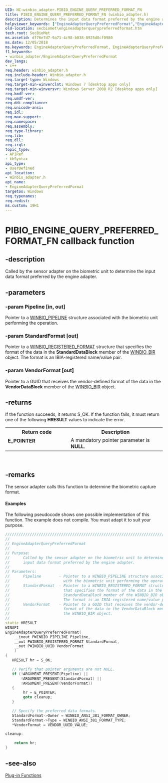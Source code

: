 ```yaml
---
UID: NC:winbio_adapter.PIBIO_ENGINE_QUERY_PREFERRED_FORMAT_FN
title: PIBIO_ENGINE_QUERY_PREFERRED_FORMAT_FN (winbio_adapter.h)
description: Determines the input data format preferred by the engine adapter.helpviewer_keywords: ["EngineAdapterQueryPreferredFormat","EngineAdapterQueryPreferredFormat callback function [Windows Biometric Framework API]","PIBIO_ENGINE_QUERY_PREFERRED_FORMAT_FN","PIBIO_ENGINE_QUERY_PREFERRED_FORMAT_FN callback","secbiomet.engineadapterquerypreferredformat","winbio_adapter/EngineAdapterQueryPreferredFormat"]
old-location: secbiomet\engineadapterquerypreferredformat.htm
tech.root: SecBioMet
ms.assetid: df76e7d7-9a71-4c98-b038-8925d8cf0980
ms.date: 12/05/2018
ms.keywords: EngineAdapterQueryPreferredFormat, EngineAdapterQueryPreferredFormat callback function [Windows Biometric Framework API], PIBIO_ENGINE_QUERY_PREFERRED_FORMAT_FN, PIBIO_ENGINE_QUERY_PREFERRED_FORMAT_FN callback, secbiomet.engineadapterquerypreferredformat, winbio_adapter/EngineAdapterQueryPreferredFormat
f1_keywords:
- winbio_adapter/EngineAdapterQueryPreferredFormat
dev_langs:
- c++
req.header: winbio_adapter.h
req.include-header: Winbio_adapter.h
req.target-type: Windows
req.target-min-winverclnt: Windows 7 [desktop apps only]
req.target-min-winversvr: Windows Server 2008 R2 [desktop apps only]
req.kmdf-ver: 
req.umdf-ver: 
req.ddi-compliance: 
req.unicode-ansi: 
req.idl: 
req.max-support: 
req.namespace: 
req.assembly: 
req.type-library: 
req.lib: 
req.dll: 
req.irql: 
topic_type:
- APIRef
- kbSyntax
api_type:
- UserDefined
api_location:
- Winbio_adapter.h
api_name:
- EngineAdapterQueryPreferredFormat
targetos: Windows
req.typenames: 
req.redist: 
ms.custom: 19H1
---
```


# PIBIO_ENGINE_QUERY_PREFERRED_FORMAT_FN callback function


## -description


Called by the sensor adapter on the biometric unit to determine the input data format preferred by the  engine adapter.


## -parameters




### -param Pipeline [in, out]

Pointer to a <a href="https://docs.microsoft.com/windows/desktop/api/winbio_adapter/ns-winbio_adapter-winbio_pipeline">WINBIO_PIPELINE</a> structure associated with the biometric unit performing the operation.


### -param StandardFormat [out]

Pointer to a <a href="https://docs.microsoft.com/windows/desktop/SecBioMet/winbio-registered-format">WINBIO_REGISTERED_FORMAT</a> structure that specifies the format of the data in the <b>StandardDataBlock</b> member of the <a href="https://docs.microsoft.com/windows/desktop/SecBioMet/winbio-bir">WINBIO_BIR</a> object. The format is an IBIA-registered name/value pair.


### -param VendorFormat [out]

Pointer to a GUID that receives the vendor-defined format of the data in the <b>VendorDataBlock</b> member of the <a href="https://docs.microsoft.com/windows/desktop/SecBioMet/winbio-bir">WINBIO_BIR</a> object.


## -returns



If the function succeeds, it returns S_OK. If the function fails, it must return one of the following <b>HRESULT</b> values to indicate the error.

<table>
<tr>
<th>Return code</th>
<th>Description</th>
</tr>
<tr>
<td width="40%">
<dl>
<dt><b>E_POINTER</b></dt>
</dl>
</td>
<td width="60%">
A mandatory pointer parameter is <b>NULL</b>.

</td>
</tr>
</table>
 




## -remarks



The sensor adapter calls this function to determine the biometric capture format.


#### Examples

The following pseudocode shows one possible implementation of this function. The example does not compile. You must adapt it to suit your purpose.


```cpp
//////////////////////////////////////////////////////////////////////////////////////////
//
// EngineAdapterQueryPreferredFormat
//
// Purpose:
//      Called by the sensor adapter on the biometric unit to determine the 
//      input data format preferred by the engine adapter.
//
// Parameters:
//      Pipeline        - Pointer to a WINBIO_PIPELINE structure associated 
//                        with the biometric unit performing the operation.
//      StandardFormat  - Pointer to a WINBIO_REGISTERED_FORMAT structure 
//                        that specifies the format of the data in the 
//                        StandardDataBlock member of the WINBIO_BIR object. 
//                        The format is an IBIA-registered name/value pair.
//      VendorFormat    - Pointer to a GUID that receives the vendor-defined 
//                        format of the data in the VendorDataBlock member of 
//                        the WINBIO_BIR object.
//
static HRESULT
WINAPI
EngineAdapterQueryPreferredFormat(
    __inout PWINBIO_PIPELINE Pipeline,
    __out PWINBIO_REGISTERED_FORMAT StandardFormat,
    __out PWINBIO_UUID VendorFormat
    )
{
   HRESULT hr = S_OK;

   // Verify that pointer arguments are not NULL.
   if (!ARGUMENT_PRESENT(Pipeline) ||
       !ARGUMENT_PRESENT(StandardFormat) ||
       !ARGUMENT_PRESENT(VendorFormat))
   {
        hr = E_POINTER;
        goto cleanup;
   }

   // Specify the preferred data formats.
   StandardFormat->Owner = WINBIO_ANSI_381_FORMAT_OWNER;
   StandardFormat->Type = WINBIO_ANSI_381_FORMAT_TYPE;
   *VendorFormat = VENDOR_UUID_VALUE;

cleanup:

    return hr;
}
```





## -see-also




<a href="https://docs.microsoft.com/windows/desktop/SecBioMet/plug-in-functions">Plug-in Functions</a>
 

 

